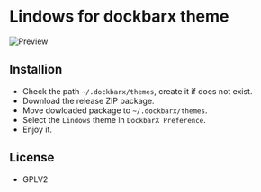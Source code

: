 # Lindows for dockbarx theme

![Preview](https://wx3.sinaimg.cn/large/686ee05dly1fv73uq3hjhj206p03vq2t.jpg)

## Installion
- Check the path `~/.dockbarx/themes`, create it if does not exist.
- Download the release ZIP package.
- Move dowloaded package to `~/.dockbarx/themes`.
- Select the `Lindows` theme in `DockbarX Preference`.
- Enjoy it.

## License
- GPLV2
